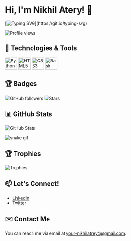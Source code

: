 # Hi, I'm Nikhil Atery! 👋

[![Typing SVG](https://readme-typing-svg.herokuapp.com?font=Fira+Code&size=25&color=F72585&lines=Aspiring+Bug+Bounty+Hunter;Web+Developer+in+Progress;Learning+Every+Day!)](https://git.io/typing-svg)

![Profile views](https://komarev.com/ghpvc/?username=NikhilAtrey&color=blue&style=flat-square)

## 🔧 Technologies & Tools  
<div>
    <img src="https://cdn.jsdelivr.net/gh/devicons/devicon/icons/python/python-original.svg" width="40" height="40" title="Python"/> 
    <img src="https://cdn.jsdelivr.net/gh/devicons/devicon/icons/html5/html5-original.svg" width="40" height="40" title="HTML5"/>
    <img src="https://cdn.jsdelivr.net/gh/devicons/devicon/icons/css3/css3-original.svg" width="40" height="40" title="CSS3"/>
    <img src="https://cdn.jsdelivr.net/gh/devicons/devicon/icons/bash/bash-original.svg" width="40" height="40" title="Bash"/>
</div>

## 🏆 Badges  
![GitHub followers](https://img.shields.io/github/followers/NikhilAtrey?label=Follow&style=social)
![Stars](https://img.shields.io/github/stars/NikhilAtrey?label=Stars&style=social)

## 📊 GitHub Stats
![GitHub Stats](https://github-readme-stats.vercel.app/api?username=NikhilAtrey&show_icons=true&theme=radical)

![snake gif](https://github.com/NikhilAtrey/NikhilAtrey/blob/output/github-contribution-grid-snake.svg)

## 🏆 Trophies  
![Trophies](https://github-profile-trophy.vercel.app/?username=NikhilAtrey&theme=onestar&no-frame=true&margin-w=15)

## 📫 Let's Connect!  
- [LinkedIn](https://www.linkedin.com/in/nikhil-atrey01/)
- [Twitter](https://x.com/AtreyNikhil) <!-- Add your Twitter link here -->

## ✉️ Contact Me  
You can reach me via email at [your-nikhilatrey4@gmail.com](mailto:nikhilatrey4@gmail.com).
